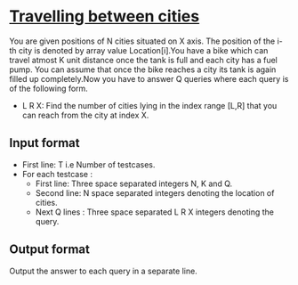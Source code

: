 # [Travelling between cities][link]

You are given positions of N cities situated on X axis. The position of the i-th city is denoted by array value Location[i].You have a bike which can travel atmost K unit distance once the tank is full and each city has a fuel pump. You can assume that once the bike reaches a city its tank is again filled up completely.Now you have to answer Q queries where each query is of the following form.

- L R X: Find the number of cities lying in the index range [L,R] that you can reach from the city at index X.

## Input format

- First line: T i.e Number of testcases.
- For each testcase :
  - First line: Three space separated integers N, K and Q.
  - Second line: N space separated integers denoting the location of cities.
  - Next Q lines : Three space separated L R X integers denoting the query.

## Output format

Output the answer to each query in a separate line.

[link]: https://www.hackerearth.com/practice/data-structures/advanced-data-structures/segment-trees/practice-problems/algorithm/travelling-between-cities-7a24c7fc/
